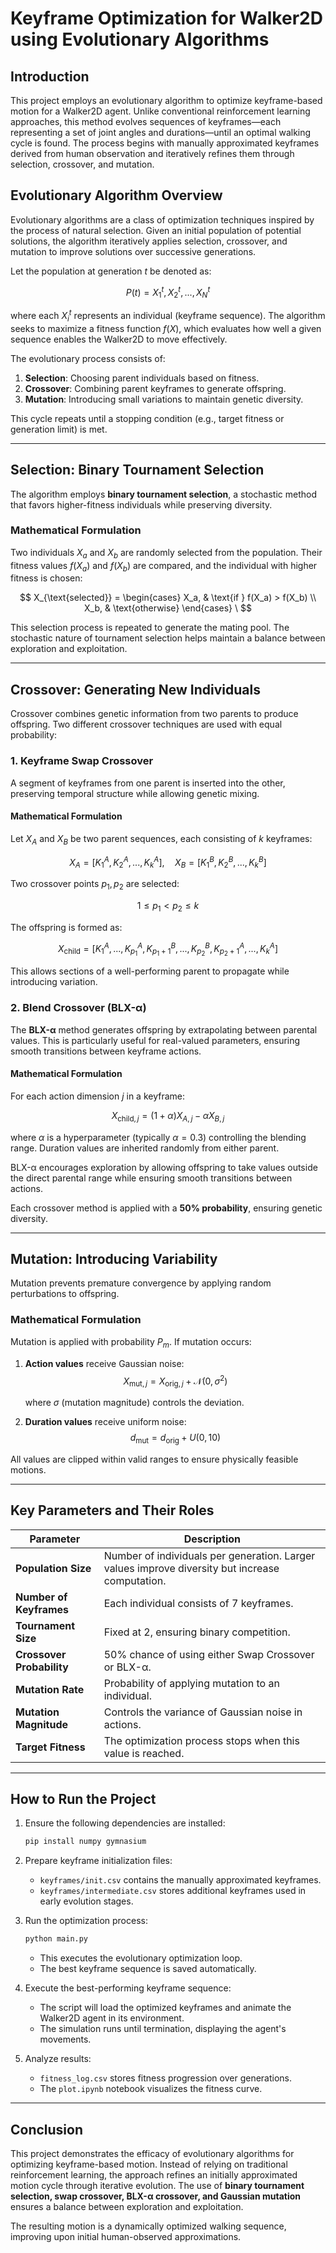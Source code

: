 # **Keyframe Optimization for Walker2D using Evolutionary Algorithms**  

## **Introduction**  
This project employs an evolutionary algorithm to optimize keyframe-based motion for a Walker2D agent. Unlike conventional reinforcement learning approaches, this method evolves sequences of keyframes—each representing a set of joint angles and durations—until an optimal walking cycle is found. The process begins with manually approximated keyframes derived from human observation and iteratively refines them through selection, crossover, and mutation.  

## **Evolutionary Algorithm Overview**  
Evolutionary algorithms are a class of optimization techniques inspired by the process of natural selection. Given an initial population of potential solutions, the algorithm iteratively applies selection, crossover, and mutation to improve solutions over successive generations.  

Let the population at generation $t$ be denoted as:  

$$P(t) = {X_1^t, X_2^t, ..., X_N^t}$$

where each $X_i^t$ represents an individual (keyframe sequence). The algorithm seeks to maximize a fitness function $f(X)$, which evaluates how well a given sequence enables the Walker2D to move effectively.  

The evolutionary process consists of:  
1. **Selection**: Choosing parent individuals based on fitness.  
2. **Crossover**: Combining parent keyframes to generate offspring.  
3. **Mutation**: Introducing small variations to maintain genetic diversity.  

This cycle repeats until a stopping condition (e.g., target fitness or generation limit) is met.  

---

## **Selection: Binary Tournament Selection**  
The algorithm employs **binary tournament selection**, a stochastic method that favors higher-fitness individuals while preserving diversity.  

### **Mathematical Formulation**  
Two individuals $X_a$ and $X_b$ are randomly selected from the population. Their fitness values $f(X_a)$ and $f(X_b)$ are compared, and the individual with higher fitness is chosen:  

$$
X_{\text{selected}} =
\begin{cases} 
X_a, & \text{if } f(X_a) > f(X_b) \\
X_b, & \text{otherwise}
\end{cases}
\
$$

This selection process is repeated to generate the mating pool. The stochastic nature of tournament selection helps maintain a balance between exploration and exploitation.  

---

## **Crossover: Generating New Individuals**  
Crossover combines genetic information from two parents to produce offspring. Two different crossover techniques are used with equal probability:  

### **1. Keyframe Swap Crossover**  
A segment of keyframes from one parent is inserted into the other, preserving temporal structure while allowing genetic mixing.  

#### **Mathematical Formulation**  
Let $X_A$ and $X_B$ be two parent sequences, each consisting of $k$ keyframes:  

$$X_A = [K_1^A, K_2^A, ..., K_k^A], \quad X_B = [K_1^B, K_2^B, ..., K_k^B]$$

Two crossover points $p_1, p_2$ are selected:  

$$1 \leq p_1 < p_2 \leq k$$

The offspring is formed as:  

$$X_{\text{child}} = [K_1^A, ..., K_{p_1}^A, K_{p_1+1}^B, ..., K_{p_2}^B, K_{p_2+1}^A, ..., K_k^A]$$

This allows sections of a well-performing parent to propagate while introducing variation.  

### **2. Blend Crossover (BLX-α)**  
The **BLX-α** method generates offspring by extrapolating between parental values. This is particularly useful for real-valued parameters, ensuring smooth transitions between keyframe actions.  

#### **Mathematical Formulation**  
For each action dimension $j$ in a keyframe:  

$$X_{\text{child},j} = (1 + \alpha) X_{A,j} - \alpha X_{B,j}$$

where $\alpha$ is a hyperparameter (typically $\alpha = 0.3$) controlling the blending range. Duration values are inherited randomly from either parent.  

BLX-α encourages exploration by allowing offspring to take values outside the direct parental range while ensuring smooth transitions between actions.  

Each crossover method is applied with a **50% probability**, ensuring genetic diversity.  

---

## **Mutation: Introducing Variability**  
Mutation prevents premature convergence by applying random perturbations to offspring.  

### **Mathematical Formulation**  
Mutation is applied with probability $P_m$. If mutation occurs:  
1. **Action values** receive Gaussian noise: $$X_{\text{mut},j} = X_{\text{orig},j} + \mathcal{N}(0, \sigma^2)$$

   where $\sigma$ (mutation magnitude) controls the deviation.  
   
3. **Duration values** receive uniform noise: $$d_{\text{mut}} = d_{\text{orig}} + U(0, 10)$$

All values are clipped within valid ranges to ensure physically feasible motions.  

---

## **Key Parameters and Their Roles**  

| **Parameter** | **Description** |
|--------------|----------------|
| **Population Size** | Number of individuals per generation. Larger values improve diversity but increase computation. |
| **Number of Keyframes** | Each individual consists of 7 keyframes. |
| **Tournament Size** | Fixed at 2, ensuring binary competition. |
| **Crossover Probability** | 50% chance of using either Swap Crossover or BLX-α. |
| **Mutation Rate** | Probability of applying mutation to an individual. |
| **Mutation Magnitude** | Controls the variance of Gaussian noise in actions. |
| **Target Fitness** | The optimization process stops when this value is reached. |

---

## **How to Run the Project**  

1. Ensure the following dependencies are installed:  
   ```bash
   pip install numpy gymnasium
   ```

2. Prepare keyframe initialization files:  
   - `keyframes/init.csv` contains the manually approximated keyframes.  
   - `keyframes/intermediate.csv` stores additional keyframes used in early evolution stages.  

3. Run the optimization process:  
   ```bash
   python main.py
   ```
   - This executes the evolutionary optimization loop.  
   - The best keyframe sequence is saved automatically.  

4. Execute the best-performing keyframe sequence:  
   - The script will load the optimized keyframes and animate the Walker2D agent in its environment.  
   - The simulation runs until termination, displaying the agent's movements.  

5. Analyze results:  
   - `fitness_log.csv` stores fitness progression over generations.  
   - The `plot.ipynb` notebook visualizes the fitness curve.
---

## **Conclusion**  
This project demonstrates the efficacy of evolutionary algorithms for optimizing keyframe-based motion. Instead of relying on traditional reinforcement learning, the approach refines an initially approximated motion cycle through iterative evolution. The use of **binary tournament selection, swap crossover, BLX-α crossover, and Gaussian mutation** ensures a balance between exploration and exploitation.  

The resulting motion is a dynamically optimized walking sequence, improving upon initial human-observed approximations.
